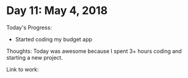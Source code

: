 # Day 11: May 4, 2018

Today's Progress: 
- Started coding my budget app

Thoughts: 
Today was awesome because I spent 3+ hours coding and starting a new project.

Link to work: 